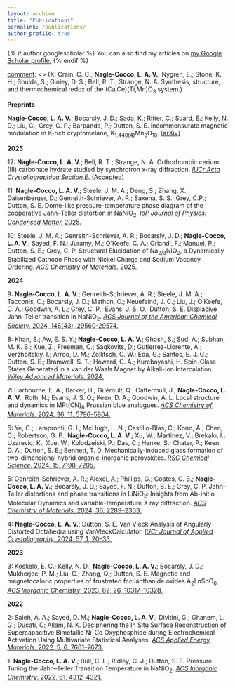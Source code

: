 ```yaml
---
layout: archive
title: "Publications"
permalink: /publications/
author_profile: true
---
```


{% if author.googlescholar %}
  You can also find my articles on <u><a href="{{author.googlescholar}}">my Google Scholar profile</a>.</u>
{% endif %}

[comment]: <> (X: Nayak, D.; Sayed, F. N.; Lovett, A. J.; Joo, S. H.; Daramalla, V.; Mahadevegowda, A.; **Nagle-Cocco, L. A. V.**; Ducati, C.; Spencer, B. F.; Pickard, C. J.; Grey, C. P.; MacManus-Driscoll, J. L.; Dutton, S.E. Origin of plane–selective surface degradation mechanisms in Ni-rich cathodes for Li-ion batteries.)

[comment]: <> (X: Crain, C. C.; **Nagle-Cocco, L. A. V.**; Nygren, E.; Stone, K. H.; Shulda, S.; Ginley, D. S.; Bell, R. T.; Strange, N. A. Synthesis, structure, and thermochemical redox of the (Ca,Ce)(Ti,Mn)O<sub>3</sub> system.)

[comment]: <> (16: Masina, S. M.; Nkala, G. C.; Kiefer, M. A.; Cao, C;. **Nagle-Cocco, L. A. V.**; Mhlana, Y.; Stone, K. H. A Multi-Pronged Approach to the Determination of Cation Distribution, Site Selectivity and Chemical Ordering in High Entropy Spinel Oxides.)

[comment]: <> (15: Berardi, F.; **Nagle-Cocco, L. A. V.**; Steele, J. M. A.; Zhang, X.; Liu, C.; Fischer, H. E.; Dutton, S.E. Structural phase transitions and magnetic characterisation of Ba<sub>2</sub>GdNbO<sub>6</sub> for low temperature magnetocaloric refrigeration.)

[comment]: <> (14: **Nagle-Cocco, L. A. V.**; Schneemann, A.; Stone, K. H.; Stavila, V.; Gennett, T.; Strange, N. A. Orientational disorder of NH<sub>3</sub> in hexammine magnesium borohydride. IUCr Acta Crystallographica Section B. 2025.)

[comment]: <> (13: Philips, G. S.; Steele, J. M. A.; Sayed, F. N.; Karger, L.; **Nagle-Cocco, L. A. V.**; Genreith-Schriever, A. R.; Pérez, G. E.; Keen, D. A.; Brezesinski, T.; Janek, J.; Bocarsly, J. D.; Dutton, S.E.; Grey, C. P. Collinear Jahn-Teller Ordering Induces Monoclinic Distortion in Defect-free LiNiO<sub>2</sub>.)

**Preprints**

**Nagle-Cocco, L. A. V.**; Bocarsly, J. D.; Sada, K.; Ritter, C.; Suard, E.; Kelly, N. D.; Liu, C.; Grey, C. P.; Barpanda, P.; Dutton, S. E. Incommensurate magnetic modulation in K-rich cryptomelane, K<sub>1.440(4)</sub>Mn<sub>8</sub>O<sub>16</sub>. [[arXiv](https://arxiv.org/abs/2208.12197)]

**2025**

12: **Nagle-Cocco, L. A. V.**; Bell, R. T.; Strange, N. A. Orthorhombic cerium (III) carbonate hydrate studied by synchrotron x-ray diffraction. [_IUCr Acta Crystallographica Section E_. (Accepted)](https://doi.org/10.1107/S2056989025003512)

11: **Nagle-Cocco, L. A. V.**; Steele, J. M. A.; Deng, S.; Zhang, X.; Daisenberger, D.; Genreith-Schriever, A. R.; Saxena, S. S.; Grey, C.P.; Dutton, S. E. Dome-like pressure-temperature phase diagram of the cooperative Jahn–Teller distortion in NaNiO<sub>2</sub>. [_IoP Journal of Physics: Condensed Matter._ 2025.](https://iopscience.iop.org/article/10.1088/1361-648X/adcb0e)

10: Steele, J. M. A.; Genreith-Schriever, A. R.; Bocarsly, J. D.; **Nagle-Cocco, L. A. V.**; Sayed, F. N.; Juramy, M.; O'Keefe, C. A.; Orlandi, F.; Manuel, P.; Dutton, S. E.; Grey, C. P. Structural Elucidation of Na<sub>2/3</sub>NiO<sub>2</sub>, a Dynamically Stabilized Cathode Phase with Nickel Charge and Sodium Vacancy Ordering. [_ACS Chemistry of Materials._ 2025.](https://pubs.acs.org/doi/10.1021/acs.chemmater.5c00084)

**2024**

9: **Nagle-Cocco, L. A. V.**; Genreith-Schriever, A. R.; Steele, J. M. A.; Tacconis, C.; Bocarsly, J. D.; Mathon, O.; Neuefeind, J. C.; Liu, J.; O’Keefe, C. A.; Goodwin, A. L.; Grey, C. P.; Evans, J. S. O.; Dutton, S. E. Displacive Jahn–Teller transition in NaNiO<sub>2</sub>. [_ACS Journal of the American Chemical Society._ 2024, 146(43), 29560-29574.](https://doi.org/10.1021/jacs.4c09922)

8: Khan, S.; Aw, E. S. Y.; **Nagle-Cocco, L. A. V.**; Ghosh, S.; Sud, A.; Subhan, M. K. B.; Xue, Z.; Freeman, C.; Sagkovits, D.; Gutierrez-Llorente, A.; Verzhbitskiy, I.; Arroo, D. M.; Zollitsch, C. W.; Eda, G.; Santos, E. J. G.; Dutton, S. E.; Bramwell, S. T.; Howard, C. A.; Kurebayashi, H. Spin-Glass States Generated in a van der Waals Magnet by Alkali-Ion Intercalation. [_Wiley Advanced Materials_. 2024.](https://onlinelibrary.wiley.com/doi/full/10.1002/adma.202400270)

7: Harbourne, E. A.; Barker, H.; Guéroult, Q.; Cattermull, J.; **Nagle-Cocco, L. A. V.**; Roth, N.; Evans, J. S. O.; Keen, D. A.; Goodwin, A. L. Local structure and dynamics in MPt(CN)<sub>6</sub> Prussian blue analogues. [_ACS Chemistry of Materials_. 2024, 36, 11, 5796–5804.](https://pubs.acs.org/doi/10.1021/acs.chemmater.4c01013)

6: Ye, C.; Lampronti, G. I.; McHugh, L. N.; Castillo-Blas, C.; Kono, A.; Chen, C.; Robertson, G. P.; **Nagle-Cocco, L. A. V.**; Xu, W.; Martinez, V.; Brekalo, I.; Uzarevic, K.; Xue, W.; Kolodzeiski, P.; Das, C.; Henke, S.; Chater, P.; Keen, D. A.; Dutton, S. E.; Bennett, T. D. Mechanically-induced glass formation of two-dimensional hybrid organic-inorganic perovskites. [_RSC Chemical Science_. 2024, 15, 7198–7205.](https://pubs.rsc.org/en/content/articlelanding/2024/sc/d4sc00905c)

5: Genreith-Schriever, A. R.; Alexei, A.; Phillips, G.; Coates, C. S.; **Nagle-Cocco, L. A. V.**; Bocarsly, J. D.; Sayed, F. N.; Dutton, S. E.; Grey, C. P. Jahn–Teller distortions and phase transitions in LiNiO<sub>2</sub>: Insights from Ab-initio Molecular Dynamics and variable-temperature X ray diffraction. [_ACS Chemistry of Materials_. 2024, 36, 2289–2303.](https://pubs.acs.org/doi/10.1021/acs.chemmater.3c02413)

4: **Nagle-Cocco, L. A. V.**; Dutton, S. E. Van Vleck Analysis of Angularly Distorted Octahedra using VanVleckCalculator. [_IUCr Journal of Applied Crystallography_. 2024, 57, 1, 20–33.](https://scripts.iucr.org/cgi-bin/paper?S1600576723009925)

**2023**

3: Koskelo, E. C.; Kelly, N. D.; **Nagle-Cocco, L. A. V.**; Bocarsly, J. D.; Mukherjee, P. M.; Liu, C.; Zhang, Q.; Dutton, S. E. Magnetic and magnetocaloric properties of frustrated fcc lanthanide oxides A<sub>2</sub>LnSbO<sub>6</sub>. [_ACS Inorganic Chemistry_. 2023, 62, 26, 10317–10328.](https://doi.org/10.1021/acs.inorgchem.3c01137)

**2022**

2: Saleh, A. A.; Sayed, D. M.; **Nagle-Cocco, L. A. V.**; Divitini, G.; Ghanem, L. G.; Ducati, C; Allam, N. K. Deciphering the In Situ Surface Reconstruction of Supercapacitive Bimetallic Ni-Co Oxyphosphide during Electrochemical Activation Using Multivariate Statistical Analyses. [_ACS Applied Energy Materials_. 2022, 5, 6, 7661–7673.](https://pubs.acs.org/doi/full/10.1021/acsaem.2c01122)

1: **Nagle-Cocco, L. A. V.**; Bull, C. L.; Ridley, C. J.; Dutton, S. E. Pressure Tuning the Jahn–Teller Transition Temperature in NaNiO<sub>2</sub>. [_ACS Inorganic Chemistry_. 2022, 61, 4312–4321.](https://pubs.acs.org/doi/full/10.1021/acs.inorgchem.1c03345)